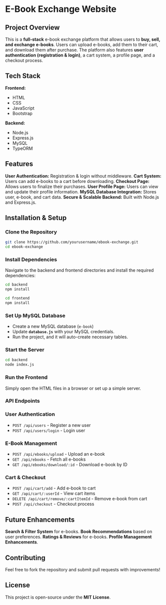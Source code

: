 #  E-Book Exchange Website

## Project Overview
This is a **full-stack** e-book exchange platform that allows users to **buy, sell, and exchange e-books**. Users can upload e-books, add them to their cart, and download them after purchase. The platform also features **user authentication (registration & login)**, a cart system, a profile page, and a checkout process.

## Tech Stack
**Frontend:**
- HTML
- CSS
- JavaScript
- Bootstrap

**Backend:**
- Node.js
- Express.js
- MySQL
- TypeORM

## Features
**User Authentication:** Registration & login without middleware.
**Cart System:** Users can add e-books to a cart before downloading.
**Checkout Page:** Allows users to finalize their purchases.
**User Profile Page:** Users can view and update their profile information.
**MySQL Database Integration:** Stores user, e-book, and cart data.
**Secure & Scalable Backend:** Built with Node.js and Express.js.

## Installation & Setup
### Clone the Repository
```sh
git clone https://github.com/yourusername/ebook-exchange.git
cd ebook-exchange
```

### Install Dependencies
Navigate to the backend and frontend directories and install the required dependencies:
```sh
cd backend
npm install
```

```sh
cd frontend
npm install
```

### Set Up MySQL Database
- Create a new MySQL database (`e-book`)
- Update **`database.js`** with your MySQL credentials.
- Run the project, and it will auto-create necessary tables.

### Start the Server
```sh
cd backend
node index.js
```

### Run the Frontend
Simply open the HTML files in a browser or set up a simple server.

### API Endpoints
### User Authentication
- `POST /api/users` - Register a new user
- `POST /api/users/login` - Login user

### E-Book Management
- `POST /api/ebooks/upload` - Upload an e-book
- `GET /api/ebooks` - Fetch all e-books
- `GET /api/ebooks/download/:id` - Download e-book by ID

### Cart & Checkout
- `POST /api/cart/add` - Add e-book to cart
- `GET /api/cart/:userId` - View cart items
- `DELETE /api/cart/remove/:cartItemId` - Remove e-book from cart
- `POST /api/checkout` - Checkout process

## Future Enhancements
**Search & Filter System** for e-books.
**Book Recommendations** based on user preferences.
**Ratings & Reviews** for e-books.
**Profile Management Enhancements**.

## Contributing
Feel free to fork the repository and submit pull requests with improvements!

## License
This project is open-source under the **MIT License**.

